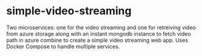 # simple-video-streaming

Two microservices: one for the video streaming and one for retreiving video from azure storage along with an instant mongodb instance to fetch video path in azure combine to create a simple video streaming web app.
Uses Docker Compose to handle multiple services.
